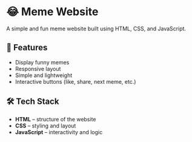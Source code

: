 

# 😂 Meme Website

A simple and fun meme website built using HTML, CSS, and JavaScript.

## 🚀 Features

- Display funny memes
- Responsive layout
- Simple and lightweight
- Interactive buttons (like, share, next meme, etc.)

## 🛠 Tech Stack

- **HTML** – structure of the website
- **CSS** – styling and layout
- **JavaScript** – interactivity and logic

